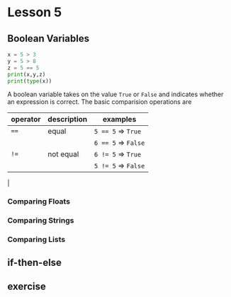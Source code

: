 # Lesson 5

## Boolean Variables

```python
x = 5 > 3
y = 5 > 8
z = 5 == 5
print(x,y,z)
print(type(x))
```

A boolean variable takes on the value `True` or `False` and 
indicates whether an expression is correct.  The basic 
comparision operations are

| operator | description | examples     |
| ---------| ----------- | ---------    |
| `==` | equal     | `5 == 5` => `True`  |
|      |           | `6 == 5` => `False` |
| `!=` | not equal | `6 != 5` => `True`  |
|      |           | `5 != 5` => `False` |
|

### Comparing Floats

### Comparing Strings

### Comparing Lists

## if-then-else

## exercise

